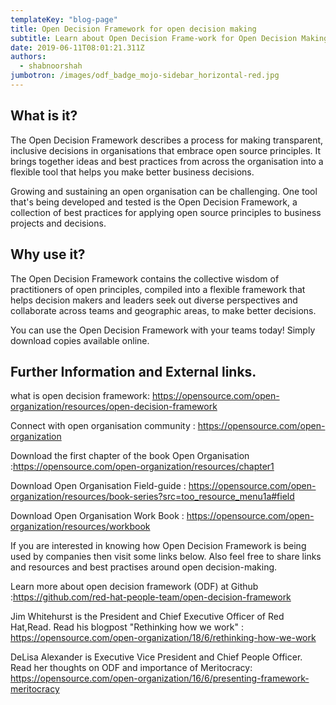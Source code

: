 ```yaml
---
templateKey: "blog-page"
title: Open Decision Framework for open decision making
subtitle: Learn about Open Decision Frame-work for Open Decision Making
date: 2019-06-11T08:01:21.311Z
authors:
  - shabnoorshah
jumbotron: /images/odf_badge_mojo-sidebar_horizontal-red.jpg
---
```

## What is it?

The Open Decision Framework describes a process for making transparent, inclusive decisions in organisations that embrace open source principles. It  brings together ideas and best practices from across the organisation into a flexible tool that helps you make better business decisions.

Growing and sustaining an open organisation can be challenging. One tool that's being developed and tested is the Open Decision Framework, a collection of best practices for applying open source principles to business projects and decisions.

## Why use it?

The Open Decision Framework contains the collective wisdom of practitioners of open principles, compiled into a flexible framework that helps decision makers and leaders seek out diverse perspectives and collaborate across teams and geographic areas, to make better decisions.

You can use the Open Decision Framework with your teams today! Simply download copies available online.



## Further Information and External links.



what is open decision framework: <https://opensource.com/open-organization/resources/open-decision-framework>

Connect with open organisation community : <https://opensource.com/open-organization>

Download the first chapter of the book Open Organisation :<https://opensource.com/open-organization/resources/chapter1>

Download Open Organisation Field-guide : <https://opensource.com/open-organization/resources/book-series?src=too_resource_menu1a#field>

Download Open Organisation Work Book : <https://opensource.com/open-organization/resources/workbook>

If  you are interested in knowing how Open Decision Framework is being used by companies then visit some links below. Also feel free to share links and resources and best practises around open decision-making.

Learn more about open decision framework (ODF) at  Github :<https://github.com/red-hat-people-team/open-decision-framework>

Jim Whitehurst  is the President and Chief Executive Officer of Red Hat,Read. Read his blogpost "Rethinking how we work" : <https://opensource.com/open-organization/18/6/rethinking-how-we-work>

DeLisa Alexander is Executive Vice President and Chief People Officer. Read her  thoughts on ODF and importance of Meritocracy: <https://opensource.com/open-organization/16/6/presenting-framework-meritocracy>
